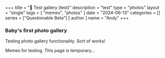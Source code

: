 +++
title = "🚧 Test gallery (test)"
description = "test"
type = "photos"
layout = "single"
tags = [
    "memes",
    "photos"
]
date = "2024-06-13"
categories = []
series = ["Questionable Beta"]
[ author ]
  name = "Andy"
+++


### Baby's first photo gallery

Testing photo gallery functionality. Sort of works! 

Memes for testing. This page is temporary... 

